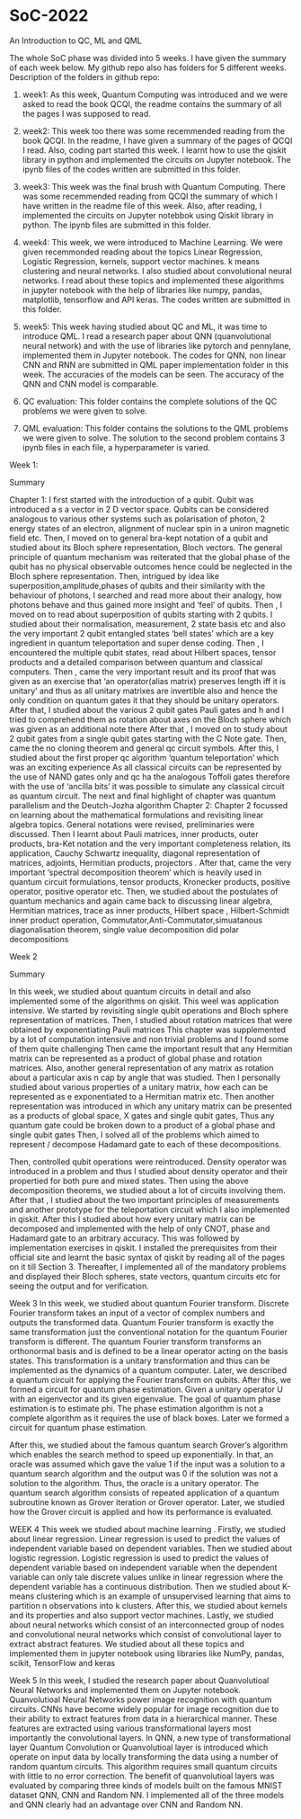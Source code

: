 # SoC-2022
An Introduction to QC, ML and QML 

The whole SoC phase was divided into 5 weeks. I have given the summary of each week below. My github repo also has folders for 5 different weeks.
Description of the folders in github repo:
1. week1: As this week, Quantum Computing was introduced and we were asked to read the book QCQI, the readme contains the summary of all the pages I was supposed to read.

2. week2: This week too there was some recemmended reading from the book QCQI. In the readme, I have given a summary of the pages of QCQI I read. Also, coding part started this week. I learnt how to use the qiskit library in python and implemented the circuits on Jupyter notebook. The ipynb files of the codes written are submitted in this folder.
 
3. week3: This week was the final brush with Quantum Computing. There was some recemmended reading from QCQI the summary of which I have written in the readme file of this week. Also, after reading, I implemented the circuits on Jupyter notebbok using Qiskit library in python. The ipynb files are submitted in this folder.  
 
4. week4: This week, we were introduced to Machine Learning. We were given recemmonded reading about the topics Linear Regression, Logistic Regression, kernels, support vector machines. k means clustering and neural networks. I also studied about convolutional neural networks. I read about these topics and implemented these algorithms in jupyter notebook with the help of libraries like numpy, pandas, matplotlib, tensorflow and API keras. The codes written are submitted in this folder. 
 
5. week5: This week having studied about QC and ML, it was time to introduce QML. I read a research paper about QNN (quanvolutional neural network) and with the use of libraries like pytorch and pennylane, implemented them in Jupyter notebook. The codes for QNN, non linear CNN and RNN are submitted in QML paper implementation folder in this week. The accuracies of the models can be seen. The accuracy of the QNN and CNN model is comparable.
 
6. QC evaluation: This folder contains the complete solutions of the QC problems we were given to solve.
 
7. QML evaluation: This folder contains the solutions to the QML problems we were given to solve. The solution to the second problem contains 3 ipynb files in each file, a hyperparameter is varied.

Week 1:

Summary

Chapter 1:
I first started with the introduction of a qubit. Qubit was introduced a s a vector in 2 D vector space.
Qubits can be considered analogous to various other systems such as polarisation of photon, 2
energy states of an electron, alignment of nuclear spin in a uniron magnetic field etc.
Then, I moved on to general bra-kept notation of a qubit and studied about its Bloch sphere
representation, Bloch vectors. The general principle of quantum mechanism was reiterated that the
global phase of the qubit has no physical observable outcomes hence could be neglected in the
Bloch sphere representation.
Then, intrigued by idea like superposition,amplitude,phases of qubits and their similarity with the
behaviour of photons, I searched and read more about their analogy, how photons behave and thus
gained more insight and ‘feel’ of qubits. Then , I moved on to read about superposition of qubits
starting with 2 qubits. I studied about their normalisation, measurement, 2 state basis etc and also
the very important 2 qubit entangled states ‘bell states’ which are a key ingredient in quantum
teleportation and super dense coding. Then , I encountered the multiple qubit states, read about
Hilbert spaces, tensor products and a detailed comparison between quantum and classical
computers. Then , came the very important result and its proof that was given as an exercise that ‘an
operator(alias matrix) preserves length iff it is unitary’ and thus as all unitary matrixes are invertible
also and hence the only condition on quantum gates it that they should be unitary operators. After
that, I studied about the various 2 qubit gates Pauli gates and h and I tried to comprehend them as
rotation about axes on the Bloch sphere which was given as an additional note there After that , I
moved on to study about 2 qubit gates from a single qubit gates starting with the C Note gate.
Then, came the no cloning theorem and general qc circuit symbols.
After this, I studied about the first proper qc algorithm ‘quantum teleportation’ which was an
exciting experience As all classical circuits can be represented by the use of NAND gates only and qc
ha the analogous Toffoli gates therefore with the use of ‘ancilla bits’ it was possible to simulate any
classical circuit as quantum circuit.
The next and final highlight of chapter was quantum parallelism and the Deutch-Jozha algorithm
Chapter 2:
Chapter 2 focussed on learning about the mathematical formulations and revisiting linear algebra
topics. General notations were revised, preliminaries were discussed. Then I learnt about Pauli
matrices, inner products, outer products, bra-Ket notation and the very important completeness
relation, its application, Cauchy Schwartz inequality, diagonal representation of matrices, adjoints,
Hermitian products, projectors . After that, came the very important ‘spectral decomposition
theorem’ which is heavily used in quantum circuit formulations, tensor products, Kronecker
products, positive operator, positive operator etc.
Then, we studied about the postulates of quantum mechanics and again came back to discussing
linear algebra, Hermitian matrices, trace as inner products, Hilbert space , Hilbert-Schmidt inner
product operation, Commutator,Anti-Commutator,simuatanous diagonalisation theorem, single
value decomposition did polar decompositions

Week 2

Summary

In this week, we studied about quantum circuits in detail and also implemented some of the
algorithms on qiskit. This weel was application intensive.
We started by revisiting single qubit operations and Bloch sphere representation of matrices. Then, I
studied about rotation matrices that were obtained by exponentiating Pauli matrices This chapter
was supplemented by a lot of computation intensive and non trivial problems and I found some of
them quite challenging Then came the important result that any Hermitian matrix can be
represented as a product of global phase and rotation matrices. Also, another general
representation of any matrix as rotation about a particular axis n cap by angle that was studied.
Then I personally studied about various properties of a unitary matrix, how each can be represented
as e exponentiated to a Hermitian matrix etc. Then another representation was introduced in which
any unitary matrix can be presented as a products of global space, X gates and single qubit gates,
Thus any quantum gate could be broken down to a product of a global phase and single qubit gates
Then, I solved all of the problems which aimed to represent / decompose Hadamard gate to each of
these decompositions.

Then, controlled qubit operations were reintroduced. Density operator was introduced in a problem
and thus I studied about density operator and their propertied for both pure and mixed states.
Then using the above decomposition theorems, we studied about a lot of circuits involving them.
After that , I studied about the two important principles of measurements and another prototype for
the teleportation circuit which I also implemented in qiskit.
After this I studied about how every unitary matrix can be decomposed and implemented with the
help of only CNOT, phase and Hadamard gate to an arbitrary accuracy.
This was followed by implementation exercises in qiskit. I installed the prerequisites from their
official site and learnt the basic syntax of qiskit by reading all of the pages on it till Section 3.
Thereafter, I implemented all of the mandatory problems and displayed their Bloch spheres, state
vectors, quantum circuits etc for seeing the output and for verification.

Week 3
In this week, we studied about quantum Fourier transform. Discrete Fourier
transform takes an input of a vector of complex numbers and outputs the
transformed data. Quantum Fourier transform is exactly the same
transformation just the conventional notation for the quantum Fourier
transform is different. The quantum Fourier transform transforms an
orthonormal basis and is defined to be a linear operator acting on the basis
states. This transformation is a unitary transformation and thus can be
implemented as the dynamics of a quantum computer. Later, we described a
quantum circuit for applying the Fourier transform on qubits. After this, we
formed a circuit for quantum phase estimation. Given a unitary operator U
with an eigenvector and its given eigenvalue. The goal of quantum phase
estimation is to estimate phi. The phase estimation algorithm is not a complete
algorithm as it requires the use of black boxes. Later we formed a circuit for
quantum phase estimation.

After this, we studied about the famous quantum search Grover’s algorithm
which enables the search method to speed up exponentially. In that, an oracle
was assumed which gave the value 1 if the input was a solution to a quantum
search algorithm and the output was 0 if the solution was not a solution to the
algorithm. Thus, the oracle is a unitary operator. The quantum search
algorithm consists of repeated application of a quantum subroutine known as
Grover iteration or Grover operator. Later, we studied how the Grover circuit is
applied and how its performance is evaluated.

WEEK 4
This week we studied about machine learning . Firstly, we studied about linear
regression. Linear regression is used to predict the values of independent
variable based on dependent variables. Then we studied about logistic
regression. Logistic regression is used to predict the values of dependent
variable based on independent variable when the dependent variable can only
tale discrete values unlike in linear regression where the dependent variable
has a continuous distribution. Then we studied about K-means clustering which
is an example of unsupervised learning that aims to partition n observations
into k clusters. After this, we studied about kernels and its properties and also
support vector machines. Lastly, we studied about neural networks which
consist of an interconnected group of nodes and convolutional neural
networks which consist of convolutional layer to extract abstract features.
We studied about all these topics and implemented them in jupyter notebook
using libraries like NumPy, pandas, scikit, TensorFlow and keras

Week 5
In this week, I studied the research paper about Quanvolutioal Neural
Networks and implemented them on Jupyter notebook. Quanvolutioal Neural
Networks power image recognition with quantum circuits. CNNs have become
widely popular for image recognition due to their ability to extract features
from data in a hierarchical manner. These features are extracted using various
transformational layers most importantly the convolutional layers. In QNN, a
new type of transformational layer Quantum Convolution or Quanvolutioal
layer is introduced which operate on input data by locally transforming the
data using a number of random quantum circuits. This algorithm requires small
quantum circuits with little to no error correction.
The benefit of quanvolutioal layers was evaluated by comparing three kinds of
models built on the famous MNIST dataset QNN, CNN and Random NN. I
implemented all of the three models and QNN clearly had an advantage over
CNN and Random NN.
